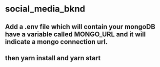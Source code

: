 # social_media_bknd

## Add a .env file which will contain your mongoDB have a variable called MONGO_URL and it will indicate a mongo connection url.

## then yarn install and yarn start
